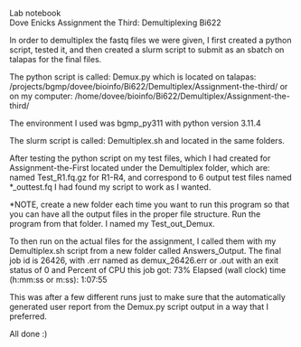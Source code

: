Lab notebook   
Dove Enicks
Assignment the Third:  Demultiplexing
Bi622

In order to demultiplex the fastq files we were given, I first created a python script, tested it, and then created a slurm script to submit as an sbatch on talapas for the final files. 

The python script is called:  Demux.py 
which is located on talapas:  /projects/bgmp/dovee/bioinfo/Bi622/Demultiplex/Assignment-the-third/
or on my computer:  /home/dovee/bioinfo/Bi622/Demultiplex/Assignment-the-third/

The environment I used was bgmp_py311 with python version 3.11.4

The slurm script is called:  Demultiplex.sh
and located in the same folders.

After testing the python script on my test files, which I had created for Assignment-the-First located under the Demultiplex folder, which are: named Test_R1.fq.gz for R1-R4, and correspond to 6 output test files named *_outtest.fq
I had found my script to work as I wanted. 

*NOTE, create a new folder each time you want to run this program so that you can have all the output files in the proper file structure. Run the program from that folder. I named my Test_out_Demux.

To then run on the actual files for the assignment, I called them with my Demultiplex.sh script from a new folder called Answers_Output. 
The final job id is 26426, with .err named as demux_26426.err or .out with an exit status of 0 and
	Percent of CPU this job got: 73%
	Elapsed (wall clock) time (h:mm:ss or m:ss): 1:07:55

This was after a few different runs just to make sure that the automatically generated user report from the Demux.py script output in a way that I preferred. 

All done :)